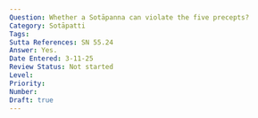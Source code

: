```yaml
---
Question: Whether a Sotāpanna can violate the five precepts?
Category: Sotāpatti
Tags:
Sutta References: SN 55.24
Answer: Yes.
Date Entered: 3-11-25
Review Status: Not started
Level:
Priority:
Number: 
Draft: true
---
```

